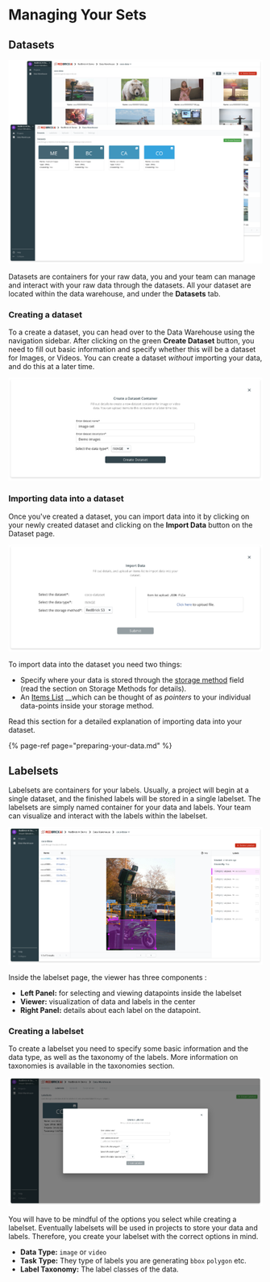 # Managing Your Sets

## Datasets

![](../.gitbook/assets/group-2-2x.png)

Datasets are containers for your raw data, you and your team can manage and interact with your raw data through the datasets. All your dataset are located within the data warehouse, and under the **Datasets** tab. 

### Creating a dataset

To a create a dataset, you can head over to the Data Warehouse using the navigation sidebar. After clicking on the green **Create Dataset** button, you need to fill out basic information and specify whether this will be a dataset for Images, or Videos. You can create a dataset _without_ importing your data, and do this at a later time. 

![](../.gitbook/assets/app.redbrickai.com_c6b249d9-63f0-4d97-99a2-e5c92f32c609_warehouse_labelset_fruits-3-2x.png)

### Importing data into a dataset

Once you've created a dataset, you can import data into it by clicking on your newly created dataset and clicking on the **Import Data** button on the Dataset page.

![](../.gitbook/assets/app.redbrickai.com_c6b249d9-63f0-4d97-99a2-e5c92f32c609_warehouse_labelset_fruits-4-2x.png)

To import data into the dataset you need two things:

* Specify where your data is stored through the [storage method](storage-methods.md) field \(read the section on Storage Methods for details\).
* An [Items List](preparing-your-data.md#prepare-your-items-list) __which can be thought of as _pointers_ to your individual data-points inside your storage method. 

Read this section for a detailed explanation of importing data into your dataset.

{% page-ref page="preparing-your-data.md" %}

## Labelsets

Labelsets are containers for your labels. Usually, a project will begin at a single dataset, and the finished labels will be stored in a single labelset. The labelsets are simply named container for your data and labels. Your team can visualize and interact with the labels within the labelset.

![Labelset viewer](../.gitbook/assets/app.redbrickai.com_f5924ece-e355-48d2-8f9d-064c3440cef3_projects_9b6aacfd-b5c0-4f33-a484-ab84395e55ab_tool_label-2x.png)

Inside the labelset page, the viewer has three components :

* **Left Panel:** for selecting and viewing datapoints inside the labelset
* **Viewer:** visualization of data and labels in the center
* **Right Panel:** details about each label on the datapoint. 

### Creating a labelset

To create a labelset you need to specify some basic information and the data type, as well as the taxonomy of the labels. More information on taxonomies is available in the taxonomies section.

![Labelset creator](../.gitbook/assets/app.redbrickai.com_f5924ece-e355-48d2-8f9d-064c3440cef3_projects_9b6aacfd-b5c0-4f33-a484-ab84395e55ab_tool_label-1-2x.png)

You will have to be mindful of the options you select while creating a labelset. Eventually labelsets will be used in projects to store your data and labels. Therefore, you create your labelset with the correct options in mind. 

* **Data Type:** `image` or `video` 
* **Task Type:** They type of labels you are generating `bbox` `polygon` etc. 
* **Label Taxonomy:** The label classes of the data. 

